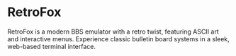 # RetroFox
RetroFox is a modern BBS emulator with a retro twist, featuring ASCII art and interactive menus. Experience classic bulletin board systems in a sleek, web-based terminal interface.

